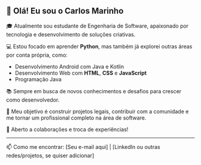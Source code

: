 ## 👋 Olá! Eu sou o Carlos Marinho

🎓 Atualmente sou estudante de Engenharia de Software, apaixonado por tecnologia e desenvolvimento de soluções criativas.

💻 Estou focado em aprender **Python**, mas também já explorei outras áreas por conta própria, como:

- Desenvolvimento Android com Java e Kotlin
- Desenvolvimento Web com **HTML**, **CSS** e **JavaScript**
- Programação Java

📚 Sempre em busca de novos conhecimentos e desafios para crescer como desenvolvedor.

🚀 Meu objetivo é construir projetos legais, contribuir com a comunidade e me tornar um profissional completo na área de software.

🤝 Aberto a colaborações e troca de experiências!

---

📫 Como me encontrar:
[Seu e-mail aqui] | [LinkedIn ou outras redes/projetos, se quiser adicionar]

